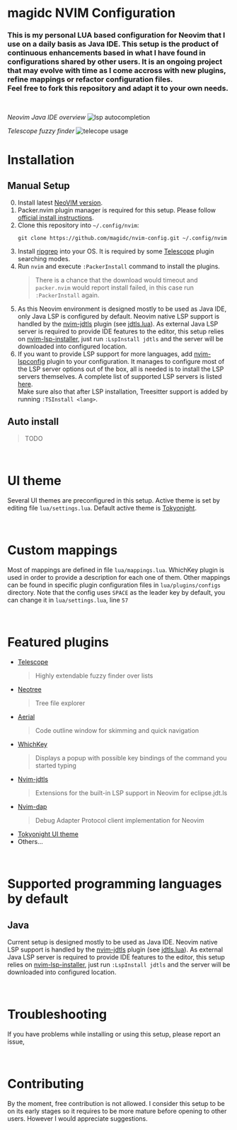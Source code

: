 # magidc NVIM Configuration

### This is my personal LUA based configuration for Neovim that I use on a daily basis as Java IDE. This setup is the product of continuous enhancements based in what I have found in configurations shared by other users. It is an ongoing project that may evolve with time as I come accross with new plugins, refine mappings or refactor configuration files.<br>Feel free to fork this repository and adapt it to your own needs.
<br>

*Neovim Java IDE overview*
![lsp autocompletion](https://github.com/magidc/nvim-config/blob/master/nvim1.png?raw=true)

*Telescope fuzzy finder*
![telecope usage](https://github.com/magidc/nvim-config/blob/master/nvim_telescope.png?raw=true)

# Installation
## Manual Setup
0. Install latest [NeoVIM version](https://github.com/neovim/neovim/wiki/Installing-Neovim). 
1. Packer.nvim plugin manager is required for this setup. Please follow [official install instructions](https://github.com/wbthomason/packer.nvim#quickstart).
2. Clone this repository into `~/.config/nvim`:
    ```
    git clone https://github.com/magidc/nvim-config.git ~/.config/nvim
    ```
4. Install [ripgrep](https://github.com/BurntSushi/ripgrep) into your OS. It is required by some [Telescope](https://github.com/nvim-telescope/telescope.nvim) plugin searching modes.
3. Run `nvim` and execute `:PackerInstall` command to install the plugins.<br>
    > There is a chance that the download would timeout and `packer.nvim` would report install failed, in this case run `:PackerInstall` again.
4. As this Neovim environment is designed mostly to be used as Java IDE, only Java LSP is configured by default. Neovim native LSP support is handled by the [nvim-jdtls](https://github.com/mfussenegger/nvim-jdtls) plugin (see [jdtls.lua](https://github.com/magidc/nvim-config/blob/master/lua/lsp/configs/jdtls.lua)). As external Java LSP server is required to provide IDE features to the editor, this setup relies on [nvim-lsp-installer](https://github.com/williamboman/nvim-lsp-installer/), just run `:LspInstall jdtls` and the server will be downloaded into configured location.
5. If you want to provide LSP support for more languages, add [nvim-lspconfig](https://github.com/neovim/nvim-lspconfig) plugin to your configuration. It manages to configure most of the LSP server options out of the box, all is needed is to install the LSP servers themselves. A complete list of supported LSP servers is listed [here](https://github.com/neovim/nvim-lspconfig/blob/master/doc/server_configurations.md).<br>
Make sure also that after LSP installation, Treesitter support is added by running  `:TSInstall <lang>`.

## Auto install
> TODO
 
<br>

# UI theme
Several UI themes are preconfigured in this setup. Active theme is set by editing file `lua/settings.lua`.
Default active theme is [Tokyonight](https://github.com/folke/tokyonight.nvim).

<br>

# Custom mappings
Most of mappings are defined in file `lua/mappings.lua`. WhichKey plugin is used in order to provide a description for each one of them.
Other mappings can be found in specific plugin configuration files in `lua/plugins/configs` directory.
Note that the config uses `SPACE` as the leader key by default, you can change it in `lua/settings.lua`, line `57`

<br>

# Featured plugins
* [Telescope](https://github.com/nvim-telescope/telescope.nvim)
    > Highly extendable fuzzy finder over lists
* [Neotree](https://github.com/nvim-neo-tree/neo-tree.nvim)
    > Tree file explorer 
* [Aerial](https://github.com/stevearc/aerial.nvim)
    > Code outline window for skimming and quick navigation
* [WhichKey](https://github.com/folke/which-key.nvim)
    > Displays a popup with possible key bindings of the command you started typing
* [Nvim-jdtls](https://github.com/mfussenegger/nvim-jdtls)
    > Extensions for the built-in LSP support in Neovim for eclipse.jdt.ls
* [Nvim-dap](https://github.com/mfussenegger/nvim-dap)
    > Debug Adapter Protocol client implementation for Neovim
* [Tokyonight UI theme](https://github.com/folke/tokyonight.nvim)
* Others...
  
<br>

# Supported programming languages by default
## Java
Current setup is designed mostly to be used as Java IDE. Neovim native LSP support is handled by the [nvim-jdtls](https://github.com/mfussenegger/nvim-jdtls) plugin (see [jdtls.lua](https://github.com/magidc/nvim-config/blob/master/lua/lsp/configs/jdtls.lua)). As external Java LSP server is required to provide IDE features to the editor, this setup relies on [nvim-lsp-installer](https://github.com/williamboman/nvim-lsp-installer/), just run `:LspInstall jdtls` and the server will be downloaded into configured location.

<br>

# Troubleshooting
If you have problems while installing or using this setup, please report an issue, 

<br>

# Contributing
By the moment, free contribution is not allowed. I consider this setup to be on its early stages so it requires to be more mature before opening to other users. However I would appreciate suggestions.

